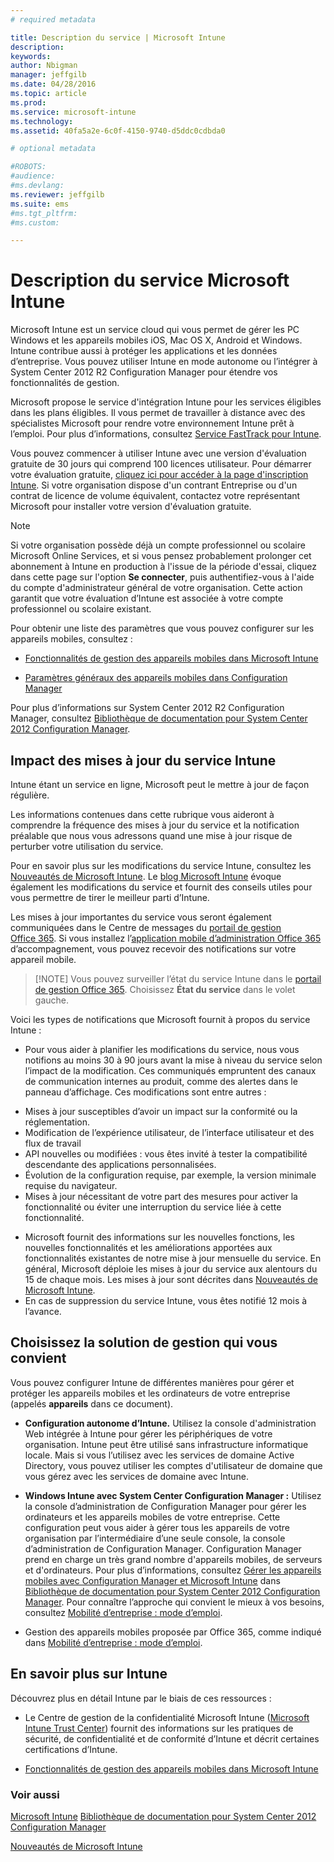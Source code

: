 ```yaml
---
# required metadata

title: Description du service | Microsoft Intune
description:
keywords:
author: Nbigman
manager: jeffgilb
ms.date: 04/28/2016
ms.topic: article
ms.prod:
ms.service: microsoft-intune
ms.technology:
ms.assetid: 40fa5a2e-6c0f-4150-9740-d5ddc0cdbda0

# optional metadata

#ROBOTS:
#audience:
#ms.devlang:
ms.reviewer: jeffgilb
ms.suite: ems
#ms.tgt_pltfrm:
#ms.custom:

---
```


# Description du service Microsoft Intune

Microsoft Intune est un service cloud qui vous permet de gérer les PC Windows et les appareils mobiles iOS, Mac OS X, Android et Windows. Intune contribue aussi à protéger les applications et les données d’entreprise. Vous pouvez utiliser Intune en mode autonome ou l’intégrer à System Center 2012 R2 Configuration Manager pour étendre vos fonctionnalités de gestion.

Microsoft propose le service d'intégration Intune pour les services éligibles dans les plans éligibles. Il vous permet de travailler à distance avec des spécialistes Microsoft pour rendre votre environnement Intune prêt à l’emploi. Pour plus d’informations, consultez [Service FastTrack pour Intune](http://go.microsoft.com/fwlink/?LinkId=619281).

Vous pouvez commencer à utiliser Intune avec une version d'évaluation gratuite de 30 jours qui comprend 100 licences utilisateur. Pour démarrer votre évaluation gratuite, [cliquez ici pour accéder à la page d'inscription Intune](http://www.microsoft.com/en-us/server-cloud/products/microsoft-intune/). Si votre organisation dispose d'un contrant Entreprise ou d'un contrat de licence de volume équivalent, contactez votre représentant Microsoft pour installer votre version d'évaluation gratuite.

> [!NOTE]
> Si votre organisation possède déjà un compte professionnel ou scolaire Microsoft Online Services, et si vous pensez probablement prolonger cet abonnement à Intune en production à l'issue de la période d'essai, cliquez dans cette page sur l'option **Se connecter**, puis authentifiez-vous à l'aide du compte d'administrateur général de votre organisation. Cette action garantit que votre évaluation d’Intune est associée à votre compte professionnel ou scolaire existant.

Pour obtenir une liste des paramètres que vous pouvez configurer sur les appareils mobiles, consultez :

-   [Fonctionnalités de gestion des appareils mobiles dans Microsoft Intune](mobile-device-management-capabilities-in-microsoft-intune.md)

-   [Paramètres généraux des appareils mobiles dans Configuration Manager](https://technet.microsoft.com/en-us/library/dn376523.aspx)

Pour plus d’informations sur System Center 2012 R2 Configuration Manager, consultez [Bibliothèque de documentation pour System Center 2012 Configuration Manager](https://technet.microsoft.com/library/gg682041.aspx).

## Impact des mises à jour du service Intune
Intune étant un service en ligne, Microsoft peut le mettre à jour de façon régulière.

Les informations contenues dans cette rubrique vous aideront à comprendre la fréquence des mises à jour du service et la notification préalable que nous vous adressons quand une mise à jour risque de perturber votre utilisation du service.

Pour en savoir plus sur les modifications du service Intune, consultez les [Nouveautés de Microsoft Intune](/intune/deploy-use/Whats-new-in-microsoft-intune.md). Le [blog Microsoft Intune](http://blogs.technet.com/b/microsoftintune/) évoque également les modifications du service et fournit des conseils utiles pour vous permettre de tirer le meilleur parti d’Intune.

Les mises à jour importantes du service vous seront également communiquées dans le Centre de messages du [portail de gestion Office 365](https://portal.office.com/Admin/Default.aspx). Si vous installez l’[application mobile d’administration Office 365](https://support.office.com/en-us/article/Office-365-Admin-Mobile-App-e16f6421-2a1a-4142-bf9d-9846600a060a) d’accompagnement, vous pouvez recevoir des notifications sur votre appareil mobile.

> [!NOTE] Vous pouvez surveiller l’état du service Intune dans le [portail de gestion Office 365](https://portal.office.com/Admin/Default.aspx). Choisissez **État du service** dans le volet gauche.  

Voici les types de notifications que Microsoft fournit à propos du service Intune :
-   Pour vous aider à planifier les modifications du service, nous vous notifions au moins 30 à 90 jours avant la mise à niveau du service selon l’impact de la modification. Ces communiqués empruntent des canaux de communication internes au produit, comme des alertes dans le panneau d’affichage. Ces modifications sont entre autres :
* Mises à jour susceptibles d’avoir un impact sur la conformité ou la réglementation.
* Modification de l’expérience utilisateur, de l’interface utilisateur et des flux de travail
* API nouvelles ou modifiées : vous êtes invité à tester la compatibilité descendante des applications personnalisées.
* Évolution de la configuration requise, par exemple, la version minimale requise du navigateur.
* Mises à jour nécessitant de votre part des mesures pour activer la fonctionnalité ou éviter une interruption du service liée à cette fonctionnalité.
-   Microsoft fournit des informations sur les nouvelles fonctions, les nouvelles fonctionnalités et les améliorations apportées aux fonctionnalités existantes de notre mise à jour mensuelle du service. En général, Microsoft déploie les mises à jour du service aux alentours du 15 de chaque mois. Les mises à jour sont décrites dans [Nouveautés de Microsoft Intune](/intune/deploy-use/whats-new-in-microsoft-intune.md).
-   En cas de suppression du service Intune, vous êtes notifié 12 mois à l’avance.

## Choisissez la solution de gestion qui vous convient
Vous pouvez configurer Intune de différentes manières pour gérer et protéger les appareils mobiles et les ordinateurs de votre entreprise (appelés **appareils** dans ce document).

-   **Configuration autonome d’Intune.** Utilisez la console d'administration Web intégrée à Intune pour gérer les périphériques de votre organisation. Intune peut être utilisé sans infrastructure informatique locale. Mais si vous l’utilisez avec les services de domaine Active Directory, vous pouvez utiliser les comptes d'utilisateur de domaine que vous gérez avec les services de domaine avec Intune.

-   **Windows Intune avec System Center Configuration Manager :** Utilisez la console d’administration de Configuration Manager pour gérer les ordinateurs et les appareils mobiles de votre entreprise. Cette configuration peut vous aider à gérer tous les appareils de votre organisation par l’intermédiaire d’une seule console, la console d’administration de Configuration Manager. Configuration Manager prend en charge un très grand nombre d'appareils mobiles, de serveurs et d'ordinateurs. Pour plus d’informations, consultez [Gérer les appareils mobiles avec Configuration Manager et Microsoft Intune](http://go.microsoft.com/fwlink/?LinkID=271118) dans [Bibliothèque de documentation pour System Center 2012 Configuration Manager](https://technet.microsoft.com/library/gg682041.aspx).  Pour connaître l’approche qui convient le mieux à vos besoins, consultez [Mobilité d’entreprise : mode d’emploi](/intune/plan-design/ways-to-do-enterprise-mobility.md).

-   Gestion des appareils mobiles proposée par Office 365, comme indiqué dans [Mobilité d’entreprise : mode d’emploi](/intune/plan-design/ways-to-do-enterprise-mobility.md).

## En savoir plus sur Intune
Découvrez plus en détail Intune par le biais de ces ressources :

-   Le Centre de gestion de la confidentialité Microsoft Intune ([Microsoft Intune Trust Center](http://www.microsoft.com/en-us/server-cloud/products/intune-trust-center/)) fournit des informations sur les pratiques de sécurité, de confidentialité et de conformité d’Intune et décrit certaines certifications d’Intune.

-   [Fonctionnalités de gestion des appareils mobiles dans Microsoft Intune](/intune/understand-explore/mobile-device-management-capabilities-in-microsoft-intune.md)

### Voir aussi
[Microsoft Intune](https://docs.microsoft.com/intune/)
[Bibliothèque de documentation pour System Center 2012 Configuration Manager](https://technet.microsoft.com/library/gg682041.aspx)

[Nouveautés de Microsoft Intune](/intune/deploy-use/whats-new-in-microsoft-intune.md)


<!--HONumber=Jun16_HO1-->


